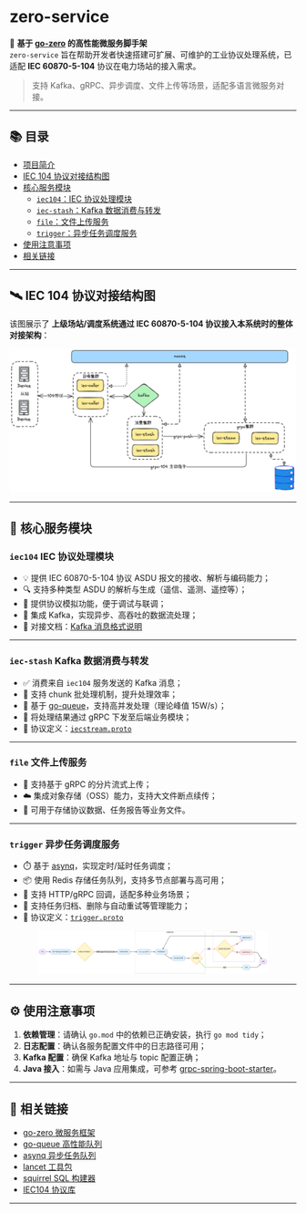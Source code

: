 # zero-service

🚀 **基于 [go-zero](https://github.com/zeromicro/go-zero) 的高性能微服务脚手架**  
`zero-service` 旨在帮助开发者快速搭建可扩展、可维护的工业协议处理系统，已适配 **IEC 60870-5-104** 协议在电力场站的接入需求。

> 支持 Kafka、gRPC、异步调度、文件上传等场景，适配多语言微服务对接。

---

## 📚 目录

- [项目简介](#zero-service)
- [IEC 104 协议对接结构图](#iec-104-协议对接结构图)
- [核心服务模块](#核心服务模块)
  - [`iec104`：IEC 协议处理模块](#iec104-iec-协议处理模块)
  - [`iec-stash`：Kafka 数据消费与转发](#iec-stash-kafka-数据消费与转发)
  - [`file`：文件上传服务](#file-文件上传服务)
  - [`trigger`：异步任务调度服务](#trigger-异步任务调度服务)
- [使用注意事项](#使用注意事项)
- [相关链接](#相关链接)

---

## 🛰 IEC 104 协议对接结构图

该图展示了 **上级场站/调度系统通过 IEC 60870-5-104 协议接入本系统时的整体对接架构**：

<div align="center">
  <img src="doc/iec-architecture.png" alt="IEC104 场站对接结构图" style="max-width: 100%; height: auto;" />
</div>

---

## 🧩 核心服务模块

### `iec104` IEC 协议处理模块

- 💡 提供 IEC 60870-5-104 协议 ASDU 报文的接收、解析与编码能力；
- 🔍 支持多种类型 ASDU 的解析与生成（遥信、遥测、遥控等）；
- 🧪 提供协议模拟功能，便于调试与联调；
- 🔗 集成 Kafka，实现异步、高吞吐的数据流处理；
- 📄 对接文档：[Kafka 消息格式说明](common/iec104/kafka.md)

---

### `iec-stash` Kafka 数据消费与转发

- ✅ 消费来自 `iec104` 服务发送的 Kafka 消息；
- 🧩 支持 chunk 批处理机制，提升处理效率；
- 🚀 基于 [go-queue](https://github.com/zeromicro/go-queue)，支持高并发处理（理论峰值 15W/s）；
- 📡 将处理结果通过 gRPC 下发至后端业务模块；
- 📄 协议定义：[`iecstream.proto`](facade/iecstream/iecstream.proto)

---

### `file` 文件上传服务

- 💾 支持基于 gRPC 的分片流式上传；
- ☁️ 集成对象存储（OSS）能力，支持大文件断点续传；
- 📁 可用于存储协议数据、任务报告等业务文件。

---

### `trigger` 异步任务调度服务

- ⏱️ 基于 [asynq](https://github.com/hibiken/asynq)，实现定时/延时任务调度；
- 📦 使用 Redis 存储任务队列，支持多节点部署与高可用；
- 🔁 支持 HTTP/gRPC 回调，适配多种业务场景；
- 🔧 支持任务归档、删除与自动重试等管理能力；
- 📄 协议定义：[`trigger.proto`](app/trigger/trigger.proto)

<div align="center">
  <img src="doc/trigger-flow.png" alt="Trigger 服务流程图" style="max-width: 80%; height: auto;" />
</div>

---

## ⚙️ 使用注意事项

1. **依赖管理**：请确认 `go.mod` 中的依赖已正确安装，执行 `go mod tidy`；
2. **日志配置**：确认各服务配置文件中的日志路径可用；
3. **Kafka 配置**：确保 Kafka 地址与 topic 配置正确；
4. **Java 接入**：如需与 Java 应用集成，可参考 [grpc-spring-boot-starter](https://yidongnan.github.io/grpc-spring-boot-starter/zh-CN/)。

---

## 🔗 相关链接

- [go-zero 微服务框架](https://github.com/zeromicro/go-zero)
- [go-queue 高性能队列](https://github.com/zeromicro/go-queue)
- [asynq 异步任务队列](https://github.com/hibiken/asynq/)
- [lancet 工具包](https://github.com/duke-git/lancet)
- [squirrel SQL 构建器](https://github.com/Masterminds/squirrel)
- [IEC104 协议库](https://github.com/wendy512/iec104)

---

